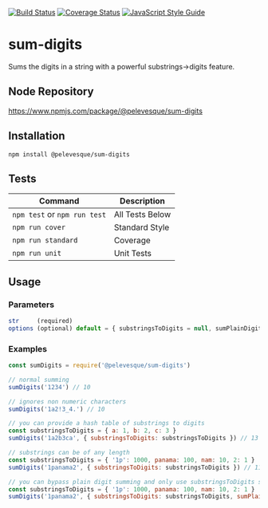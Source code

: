 [![Build Status](https://travis-ci.org/pelevesque/sum-digits.svg?branch=master)](https://travis-ci.org/pelevesque/sum-digits)
[![Coverage Status](https://coveralls.io/repos/github/pelevesque/sum-digits/badge.svg?branch=master)](https://coveralls.io/github/pelevesque/sum-digits?branch=master)
[![JavaScript Style Guide](https://img.shields.io/badge/code_style-standard-brightgreen.svg)](https://standardjs.com)

# sum-digits

Sums the digits in a string with a powerful substrings->digits feature.

## Node Repository

https://www.npmjs.com/package/@pelevesque/sum-digits

## Installation

`npm install @pelevesque/sum-digits`

## Tests

Command                      | Description
---------------------------- | ------------
`npm test` or `npm run test` | All Tests Below
`npm run cover`              | Standard Style
`npm run standard`           | Coverage
`npm run unit`               | Unit Tests

## Usage

### Parameters

```js
str     (required)
options (optional) default = { substringsToDigits = null, sumPlainDigits = true }
```

### Examples

```js
const sumDigits = require('@pelevesque/sum-digits')
```

```js
// normal summing
sumDigits('1234') // 10
```

```js
// ignores non numeric characters
sumDigits('1a2!3_4.') // 10
```

```js
// you can provide a hash table of substrings to digits
const substringsToDigits = { a: 1, b: 2, c: 3 }
sumDigits('1a2b3ca', { substringsToDigits: substringsToDigits }) // 13
```

```js
// substrings can be of any length
const substringsToDigits = { '1p': 1000, panama: 100, nam: 10, 2: 1 }
sumDigits('1panama2', { substringsToDigits: substringsToDigits }) // 1114
```

```js
// you can bypass plain digit summing and only use substringsToDigits summing
const substringsToDigits = { '1p': 1000, panama: 100, nam: 10, 2: 1 }
sumDigits('1panama2', { substringsToDigits: substringsToDigits, sumPlainDigits: false}) // 1111
```
